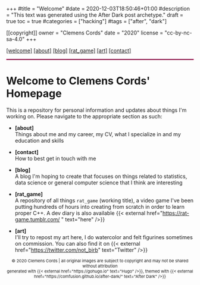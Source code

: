 +++
#title = "Welcome"
#date = 2020-12-03T18:50:46+01:00
#description = "This text was generated using the After Dark post archetype."
draft = true
toc = true
#categories = ["hacking"]
#tags = ["after", "dark"]

[[copyright]]
  owner = "Clemens Cords"
  date = "2020" 
  license = "cc-by-nc-sa-4.0"
+++

<head>
    <link rel="stylesheet" href="../../config/style.css">
</head>

<div id="link_bar">
    <a href="http://localhost:1313/welcome"><selected>[welcome]</selected></a> 
    <xspacer> <a href="http://localhost:1313/about">[about]</a></xspacer>
    <xspacer> <a href="http://localhost:1313/professional/landing">[blog]</a> </xspacer>
    <xspacer> <a href="http://localhost:1313/rat_game/landing">[rat_game]</a> </xspacer>
    <xspacer> <a href="http://localhost:1313/art/landing">[art]</a> </xspacer>
    <xspacer> <a href="http://localhost:1313/contact">[contact]</a> </xspacer>
</div>
<hr style="border:1px solid #e92d7d"> </hr>

# Welcome to Clemens Cords' Homepage

This is a repository for personal information and updates about things I'm working on.
Please navigate to the appropriate section as such:

- **[about]** <i><span style="color:#FFFFFF5A">(professional)</span></i> <br>
      Things about me and my career, my CV, what I specialize in and my education and skills <br>
      
- **[contact]**  <i><span style="color:#FFFFFF5A">(professional)</span></i> <br>
      How to best get in touch with me 
      
- **[blog]**  <i><span style="color:#FFFFFF5A">(professional)</span></i> <br>
      A blog I'm hoping to create that focuses on things related to statistics, data science or general computer science that I think are interesting  
      
- **[rat_game]** <br>
      A repository of all things `rat_game` (working title), a video game I've been putting hundreds of hours into creating from scratch in order to learn proper C++. A dev diary is also available {{< external href="https://rat-game.tumblr.com/ " text="here" />}}
      
- **[art]**  <i><span style="color:#FFFFFF5A">(personal)</span></i> <br>
      I'll try to repost my art here, I do watercolor and felt figurines sometimes on commission. You can also find it on {{< external href="https://twitter.com/not_birb" text="Twitter" />}}

<footer>
  <div markdown="1">
    <center>
    <p style="font-size:11px">
    &copy 2020 Clemens Cords | all original images are subject to copyright and may not be shared without attribution <br>
    generated with {{< external href="https://gohugo.io" text="Hugo" />}}, 
    themed with {{< external href="https://comfusion.github.io/after-dark/" text="After Dark" />}}
    </center>
    </p>
  </div>
</footer>


